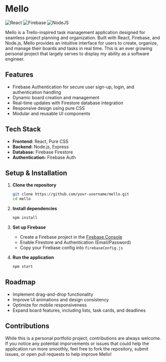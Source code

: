 # Mello  

![React](https://img.shields.io/badge/react-%2320232a.svg?style=for-the-badge&logo=react&logoColor=%2361DAFB)  ![Firebase](https://img.shields.io/badge/firebase-a08021?style=for-the-badge&logo=firebase&logoColor=ffcd34)  ![NodeJS](https://img.shields.io/badge/node.js-6DA55F?style=for-the-badge&logo=node.js&logoColor=white)  

Mello is a Trello-inspired task management application designed for seamless project planning and organization. Built with React, Firebase, and Node.js, Mello provides an intuitive interface for users to create, organize, and manage their boards and tasks in real time. This is an ever growing personal project that largely serves to display my ability as a software engineer.

## Features  

- Firebase Authentication for secure user sign-up, login, and authentication handling  
- Dynamic board creation and management  
- Real-time updates with Firestore database integration  
- Responsive design using pure CSS  
- Modular and reusable UI components  

## Tech Stack  

- **Frontend:** React, Pure CSS  
- **Backend:** Node.js, Express  
- **Database:** Firebase Firestore  
- **Authentication:** Firebase Auth  

## Setup & Installation  

1. **Clone the repository**  
   ```sh
   git clone https://github.com/your-username/mello.git
   cd mello
   ```

2. **Install dependencies**  
   ```sh
   npm install
   ```

3. **Set up Firebase**  
   - Create a Firebase project in the [Firebase Console](https://console.firebase.google.com/)  
   - Enable Firestore and Authentication (Email/Password)  
   - Copy your Firebase config into `firebaseConfig.js`  

4. **Run the application**  
   ```sh
   npm start
   ```

## Roadmap  

- Implement drag-and-drop functionality  
- Improve UI animations and design consistency  
- Optimize for mobile responsiveness  
- Expand board features, including lists, task cards, and deadlines  

## Contributions  

While this is a personal portfolio project, contributions are always welcome. If you notice any potential imporvements or issues that could help the application run more smoothly, feel free to fork the repository, submit issues, or open pull requests to help improve Mello!

